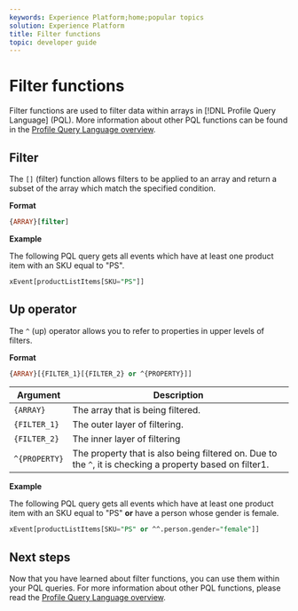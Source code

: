 ```yaml
---
keywords: Experience Platform;home;popular topics
solution: Experience Platform
title: Filter functions
topic: developer guide
---
```


# Filter functions

Filter functions are used to filter data within arrays in [!DNL Profile Query Language] (PQL). More information about other PQL functions can be found in the [Profile Query Language overview](./overview.md).

## Filter 

The `[]` (filter) function allows filters to be applied to an array and return a subset of the array which match the specified condition. 

**Format**

```sql
{ARRAY}[filter]
```

**Example**

The following PQL query gets all events which have at least one product item with an SKU equal to "PS".

```sql
xEvent[productListItems[SKU="PS"]]
```

## Up operator

The `^` (up) operator allows you to refer to properties in upper levels of filters.

**Format**

```sql
{ARRAY}[{FILTER_1}[{FILTER_2} or ^{PROPERTY}]]
```

| Argument | Description |
| -------- | ----------- |
| `{ARRAY}` | The array that is being filtered. |
| `{FILTER_1}` | The outer layer of filtering. |
| `{FILTER_2}` | The inner layer of filtering |
| `^{PROPERTY}` | The property that is also being filtered on. Due to the `^`, it is checking a property based on filter1. |

**Example**

The following PQL query gets all events which have at least one product item with an SKU equal to "PS" **or** have a person whose gender is female.

```sql
xEvent[productListItems[SKU="PS" or ^^.person.gender="female"]]
```

## Next steps

Now that you have learned about filter functions, you can use them within your PQL queries. For more information about other PQL functions, please read the [Profile Query Language overview](./overview.md).  
